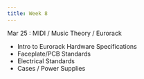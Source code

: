 ```yaml
---
title: Week 8
---
```


Mar 25
: MIDI / Music Theory / Eurorack

- Intro to Eurorack Hardware Specifications
- Faceplate/PCB Standards
- Electrical Standards
- Cases / Power Supplies

